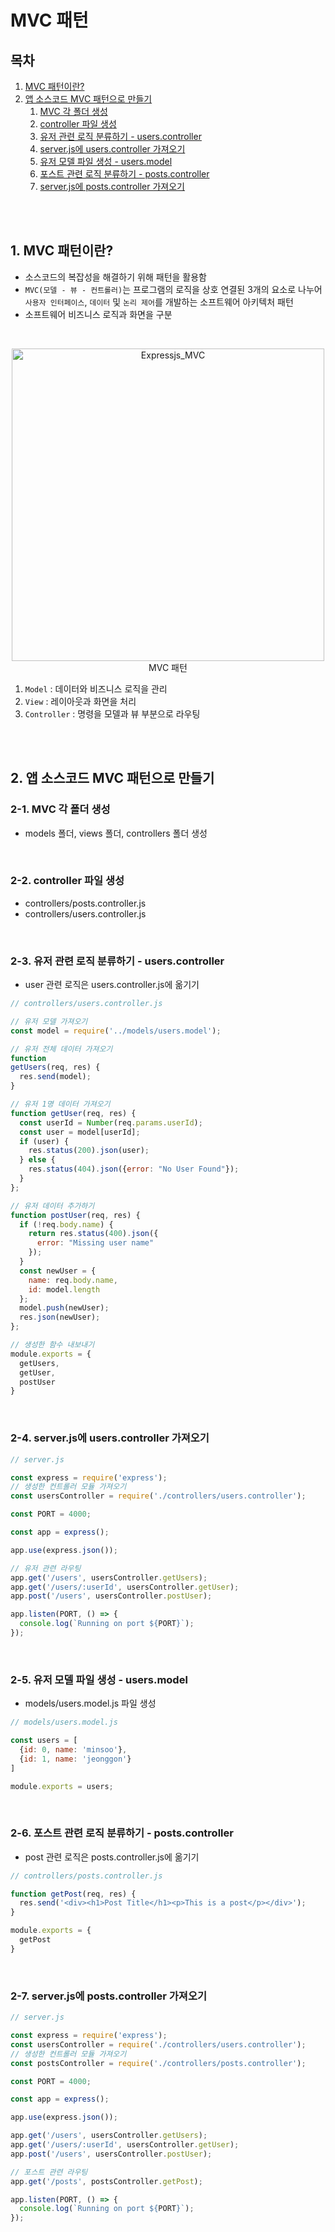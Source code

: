 # MVC 패턴

## 목차

1. [MVC 패턴이란?](#1-mvc-패턴이란)
2. [앱 소스코드 MVC 패턴으로 만들기](#2-앱-소스코드-mvc-패턴으로-만들기)
    1. [MVC 각 폴더 생성](#2-1-mvc-각-폴더-생성)
    2. [controller 파일 생성](#2-2-controller-파일-생성)
    3. [유저 관련 로직 분류하기 - users.controller](#2-3-유저-관련-로직-분류하기---userscontroller)
    4. [server.js에 users.controller 가져오기](#2-4-serverjs에-userscontroller-가져오기)
    5. [유저 모델 파일 생성 - users.model](#2-5-유저-모델-파일-생성---usersmodel)
    6. [포스트 관련 로직 분류하기 - posts.controller](#2-6-포스트-관련-로직-분류하기---postscontroller)
    7. [server.js에 posts.controller 가져오기](#2-7-serverjs에-postscontroller-가져오기)

<br/>
<br/>

## 1. MVC 패턴이란?

- 소스코드의 복잡성을 해결하기 위해 패턴을 활용함
- `MVC(모델 - 뷰 - 컨트롤러)`는 프로그램의 로직을 상호 연결된 3개의 요소로 나누어 `사용자 인터페이스`, `데이터` 및 `논리 제어`를 개발하는 소프트웨어 아키텍처 패턴
- 소프트웨어 비즈니스 로직과 화면을 구분

<br/>

<p align="center">
    <img src="../assets/img/Expressjs_MVC.png" width="500" alt="Expressjs_MVC"><br/>
    <span>MVC 패턴</span>
</p>

1. `Model` : 데이터와 비즈니스 로직을 관리
2. `View` : 레이아웃과 화면을 처리
3. `Controller` : 명령을 모델과 뷰 부분으로 라우팅

<br/>
<br/>

## 2. 앱 소스코드 MVC 패턴으로 만들기

### 2-1. MVC 각 폴더 생성

- models 폴더, views 폴더, controllers 폴더 생성

<br/>

### 2-2. controller 파일 생성

- controllers/posts.controller.js
- controllers/users.controller.js

<br/>

### 2-3. 유저 관련 로직 분류하기 - users.controller

- user 관련 로직은 users.controller.js에 옮기기

```js
// controllers/users.controller.js

// 유저 모델 가져오기
const model = require('../models/users.model');

// 유저 전체 데이터 가져오기
function
getUsers(req, res) {
  res.send(model);
}

// 유저 1명 데이터 가져오기
function getUser(req, res) {
  const userId = Number(req.params.userId);
  const user = model[userId];
  if (user) {
    res.status(200).json(user);
  } else {
    res.status(404).json({error: "No User Found"});
  }
};

// 유저 데이터 추가하기
function postUser(req, res) {
  if (!req.body.name) {
    return res.status(400).json({
      error: "Missing user name"
    });
  }
  const newUser = {
    name: req.body.name,
    id: model.length
  };
  model.push(newUser);
  res.json(newUser);
};

// 생성한 함수 내보내기
module.exports = {
  getUsers,
  getUser,
  postUser
}
```

<br/>

### 2-4. server.js에 users.controller 가져오기

```js
// server.js

const express = require('express');
// 생성한 컨트롤러 모듈 가져오기
const usersController = require('./controllers/users.controller');

const PORT = 4000;

const app = express();

app.use(express.json());

// 유저 관련 라우팅
app.get('/users', usersController.getUsers);
app.get('/users/:userId', usersController.getUser);
app.post('/users', usersController.postUser);

app.listen(PORT, () => {
  console.log(`Running on port ${PORT}`);
});
```

<br/>

### 2-5. 유저 모델 파일 생성 - users.model

- models/users.model.js 파일 생성

```js
// models/users.model.js

const users = [
  {id: 0, name: 'minsoo'},
  {id: 1, name: 'jeonggon'}
]

module.exports = users;
```

<br/>

### 2-6. 포스트 관련 로직 분류하기 - posts.controller

- post 관련 로직은 posts.controller.js에 옮기기

```js
// controllers/posts.controller.js

function getPost(req, res) {
  res.send('<div><h1>Post Title</h1><p>This is a post</p></div>');
}

module.exports = {
  getPost
}
```

<br/>

### 2-7. server.js에 posts.controller 가져오기

```js
// server.js

const express = require('express');
const usersController = require('./controllers/users.controller');
// 생성한 컨트롤러 모듈 가져오기
const postsController = require('./controllers/posts.controller');

const PORT = 4000;

const app = express();

app.use(express.json());

app.get('/users', usersController.getUsers);
app.get('/users/:userId', usersController.getUser);
app.post('/users', usersController.postUser);

// 포스트 관련 라우팅
app.get('/posts', postsController.getPost);

app.listen(PORT, () => {
  console.log(`Running on port ${PORT}`);
});
```